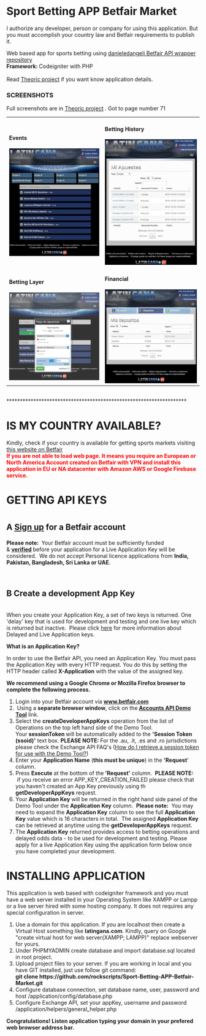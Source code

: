 <h1>Sport Betting APP Betfair Market</h1>
<p>I authorize any developer, person or company for using this application. But you must accomplish your country law and Betfair requirements to publish it.</p>
<p>
Web based app for sports betting using <a href="https://github.com/danieledangeli/betfair-php">danieledangeli Betfair API wrapper repository</a><br>
<b>Framework: </b>Codeigniter with PHP
<br><br>
Read <a href="https://github.com/rockscripts/Sport-Betting-APP-Betfair-Market/blob/master/Aplicacion%20para%20apuestas%20deportivas%20con%20cuotas%20de%20mercado.pdf">Theoric project</a> if you want know application details.
</p>
<h3>SCREENSHOTS</h3>
<p>Full screenshots are in <a href="https://github.com/rockscripts/Sport-Betting-APP-Betfair-Market/blob/master/Aplicacion%20para%20apuestas%20deportivas%20con%20cuotas%20de%20mercado.pdf">Theoric project</a> . Got to page number 71</p>
<p>
<table>
<tr>
<td>
    <div>
        <h4>Events</h4>
        <img src="readme_images/1.png" width="350"/>
    </div>
</td>
<td>
   <div>
        <h4>Betting History</h4>
        <img src="readme_images/3.png" width="350"/>
    </div>
</td>
</tr>
<tr>
<td>
     <div>
        <h4>Betting Layer</h4>
        <img src="readme_images/2.png" width="350"/>
    </div>
</td>
<td>
    <div>
        <h4>Financial</h4>
        <img src="readme_images/4.png" width="350"/>
    </div>
</td>
</tr>
</table>
</p>
<br>
*******************************************************************
<h1>IS MY COUNTRY AVAILABLE?</h1>
<p>
Kindly, check if your country is available for getting sports markets visiting <a href="https://www.betfair.com/">this website on Betfair</a>
<br>
<b style="color:red">If you are not able to load web page. It means you require an European or North America Account created on Betfair with VPN and install this application in EU or NA datacenter with Amazon AWS or Google Firebase service.</b> 
</p>


<h1>GETTING API KEYS</h1>
<div class="content">            
<h2><span class="number" data-mce-mark="1">A</span>&nbsp;<a href="http://register.betfair.com" target="_blank">Sign up</a> for a Betfair account<strong style="font-size: 1.5em;">&nbsp;</strong></h2>
<p><strong>Please note:&nbsp;</strong> Your Betfair account must be sufficiently funded &amp;&nbsp;<strong><a href="https://en-betfair.custhelp.com/app/answers/detail/a_id/72">verified</a>&nbsp;</strong>before your application for a Live Application Key will be considered. &nbsp;We do not accept Personal licence applications from&nbsp;<strong>India, Pakistan, Bangladesh, Sri Lanka or UAE</strong>.</p>
<p>&nbsp;</p>
<h2><span class="number">B</span> Create a development App Key</h2>
<p><br>When you create your Application Key, a set of two keys is returned. One 'delay' key that is used for development and testing and one live key which is returned but inactive. &nbsp;Please click <a href="http://docs.developer.betfair.com/docs/display/1smk3cen4v3lu3yomq5qye0ni/Application+Keys" target="_blank">here</a>&nbsp;for more information about Delayed and Live Application keys.</p>
<p><strong>What is an Application Key?</strong></p>
<p>In order to use the Betfair API, you need an Application Key. You must pass the Application Key with every HTTP request. You do this by setting the HTTP header called&nbsp;<strong>X-Application</strong> with the value of the assigned key.</p>
<p><strong>We recommend using a Google Chrome or Mozilla Firefox browser to complete the following process.</strong></p>
<ol><ol></ol></ol><ol class="black-number-box"><li><span class="black-number" data-mce-mark="1"></span> Login into your Betfair account via&nbsp;<strong><a href="https://www.betfair.com" target="_blank">www.betfair.com</a></strong></li>
<li><span class="black-number" data-mce-mark="1"></span>&nbsp;Using a <strong>separate browser window</strong>, click on the<strong>&nbsp;</strong><strong><a href="/exchange-api/accounts-api-demo/" target="_blank">Accounts API Demo Tool</a><a href="/exchange-api/accounts-api-demo/"></a></strong> link.</li>
<li><span class="black-number" data-mce-mark="1"></span> Select the&nbsp;<strong>createDeveloperAppKeys</strong>&nbsp;operation from the list of Operations on the top left hand side of the Demo Tool. Your&nbsp;<strong>sessionToken </strong>will be automatically added to the&nbsp;<strong>'Session Token (ssoid)'</strong> text box.&nbsp;<strong>PLEASE NOTE: </strong>For the .au, .it, .es and .ro&nbsp;jurisdictions please check the Exchange API FAQ's (<a id="question-italian-exchange-how-do-i-retrieve-a-session-token-for-use-with-the-demo-tool" href="exchange-api/faq/SearchForm?Search=How+do+I+retrieve+a+session+token+for+use+with+the+Demo+Tool%3F&amp;action_results=Go#answer-italian-exchange-how-do-i-retrieve-a-session-token-for-use-with-the-demo-tool" data-target="answer-italian-exchange-how-do-i-retrieve-a-session-token-for-use-with-the-demo-tool" data-id="286" data-clickurl="" data-url="italian-exchange-how-do-i-retrieve-a-session-token-for-use-with-the-demo-tool" data-clicksno="22">How do I retrieve a session token for use with the Demo Tool?</a>)</li>
<li><span class="black-number" data-mce-mark="1"></span> Enter your&nbsp;<strong>Application Name</strong>&nbsp;(<strong>this must be unique</strong>) in the <strong>'Request</strong>' column.</li>
<li><span class="black-number" data-mce-mark="1"></span> Press&nbsp;<strong>Execute</strong>&nbsp;at the bottom of the<strong> 'Request'</strong> column. &nbsp;<strong>PLEASE NOTE:</strong> &nbsp;if you receive an error&nbsp;APP_KEY_CREATION_FAILED please check that you haven't created an App Key previously using th <strong>getDeveloperAppKeys</strong> request. &nbsp;</li>
<li><span class="black-number" data-mce-mark="1"></span> Your <strong>Application Key</strong> will be returned in the right hand side panel of the Demo Tool under the <strong>Application Key</strong> column. &nbsp;<strong>Please note:</strong>&nbsp; You may need to expand the <strong>Application Key</strong> column to see the full <strong>Application Key</strong> value which is 16 characters in total. &nbsp;The assigned <strong>Application Key</strong> can be retrieved at anytime using the <strong>getDeveloperAppKeys</strong> request.&nbsp;</li>
<li>The <strong>Application Key</strong> returned provides access to betting operations and delayed odds data - to be used for development and testing. Please apply for a live Application Key using the application form below once you have completed your development.<a href="/get-started/exchange/exchange-step-2/"></a></li>
</ol>
</div>

<h1>INSTALLING APPLICATION</h1>
<p>
    This application is web based with codeigniter framework and you must have a web server installed in your Operating System like XAMPP or Lampp or a live server hired with some hosting company. It does not requires any special configuration in server.
</p>
<p>
    <ol>
        <li>
          Use a domain for this application. If you are localhost then create a Virtual Host something like <b>latingana.com</b>. Kindly, query on Google "create virtual host for web server(XAMPP; LAMPP)" replace webserver for yours.
        </li>
        <li>
          Under PHPMYADMIN create database and import database.sql located in root project.
        </li>
        <li>
          Upload project files to your server. If you are working in local and you have GIT installed, just use follow git command:<br>
          <b>git clone https://github.com/rockscripts/Sport-Betting-APP-Betfair-Market.git</b>
        </li>
        <li>
           Configure database connection, set database name, user, password and host /application/config/database.php
        </li>
        <li>
           Configure Exchange API, set your appKey, username and password  /application/helpers/general_helper.php
        </li>
    </ol>
</p>
<p>
<b>Congratulations! Listen application typing your domain in your prefered web browser address bar.</b>
</p>
